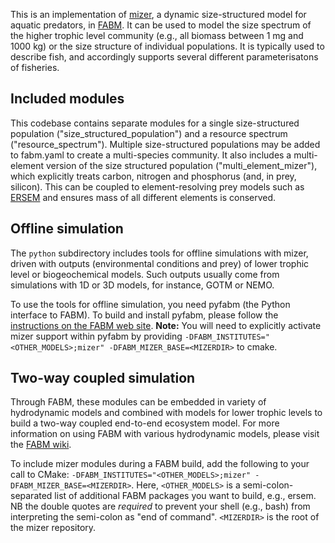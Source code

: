This is an implementation of [mizer](http://dx.doi.org/10.1111/2041-210X.12256), a dynamic size-structured model for aquatic predators, in [FABM](https://fabm.net).
It can be used to model the size spectrum of the higher trophic level community (e.g., all biomass between 1 mg and 1000 kg) or the size structure of individual populations.
It is typically used to describe fish, and accordingly supports several different parameterisatons of fisheries.

## Included modules

This codebase contains separate modules for a single size-structured population ("size_structured_population") and a resource spectrum ("resource_spectrum").
Multiple size-structured populations may be added to fabm.yaml to create a multi-species community. It also includes a multi-element version of
the size structured population ("multi_element_mizer"), which explicitly treats carbon, nitrogen and phosphorus (and, in prey, silicon). This can be coupled to
element-resolving prey models such as [ERSEM](https://ersem.com/) and ensures mass of all different elements is conserved.

## Offline simulation

The `python` subdirectory includes tools for offline simulations with mizer, driven with outputs (environmental conditions and prey)
of lower trophic level or biogeochemical models. Such outputs usually come from simulations with 1D or 3D models, for instance, GOTM or NEMO.

To use the tools for offline simulation, you need pyfabm (the Python interface to FABM).
To build and install pyfabm, please follow the [instructions on the FABM web site](https://github.com/fabm-model/fabm/wiki/python).
 **Note:** You will need to explicitly activate mizer support within pyfabm by providing `-DFABM_INSTITUTES="<OTHER_MODELS>;mizer" -DFABM_MIZER_BASE=<MIZERDIR>` to cmake. 

## Two-way coupled simulation

Through FABM, these modules can be embedded in variety of hydrodynamic models and combined with models for lower trophic levels to build a two-way coupled end-to-end ecosystem model.
For more information on using FABM with various hydrodynamic models, please visit the [FABM wiki](https://fabm.net/wiki).

To include mizer modules during a FABM build, add the following to your call to CMake: `-DFABM_INSTITUTES="<OTHER_MODELS>;mizer" -DFABM_MIZER_BASE=<MIZERDIR>`.
Here, `<OTHER_MODELS>` is a semi-colon-separated list of additional FABM packages you want to build, e.g., ersem.
NB the double quotes are _required_ to prevent your shell (e.g., bash) from interpreting the semi-colon as "end of command".
`<MIZERDIR>` is the root of the mizer repository.
